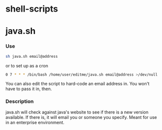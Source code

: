 # shell-scripts

# java.sh
### Use
```bash
sh java.sh email@address
```
or to set up as a cron
```bash
0 7 * * * /bin/bash /home/user/editme/java.sh email@address >/dev/null 2>&1
```
You can also edit the script to hard-code an email address in. You won't have to pass it in, then.
### Description
java.sh will check against java's website to see if there is a new version available. If there is, it will email you or someone you specify. Meant for use in an enterprise environment.
